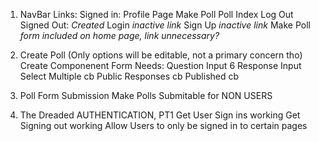 1. NavBar
   Links: 
    Signed in:
      Profile Page
      Make Poll
      Poll Index
      Log Out
    Signed Out: *Created*
      Login  *inactive link*
      Sign Up *inactive link*
      Make Poll *form included on home page, link unnecessary?*

2. Create Poll (Only options will be editable, not a primary concern tho)
    Create Componenent
    Form Needs:
      Question Input
      6 Response Input
      Select Multiple cb
      Public Responses cb 
      Published cb 

3. Poll Form Submission
    Make Polls Submitable for NON USERS

4. The Dreaded AUTHENTICATION, PT1
    Get User Sign ins working
    Get Signing out working
    Allow Users to only be signed in to certain pages
